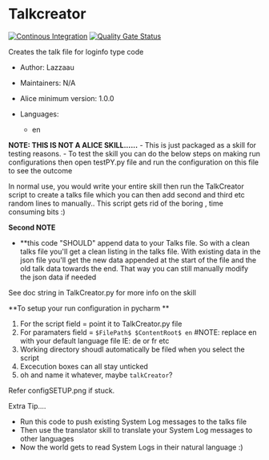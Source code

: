 # Talkcreator

[![Continous Integration](https://gitlab.com/project-alice-assistant/skills/skill_Talkcreator/badges/master/pipeline.svg)](https://gitlab.com/project-alice-assistant/skills/skill_Talkcreator/pipelines/latest) [![Quality Gate Status](https://sonarcloud.io/api/project_badges/measure?project=project-alice-assistant_skill_Talkcreator&metric=alert_status)](https://sonarcloud.io/dashboard?id=project-alice-assistant_skill_Talkcreator)

Creates the talk file for loginfo type code

- Author: Lazzaau
- Maintainers: N/A
- Alice minimum version: 1.0.0
- Languages:

  - en

**NOTE: THIS IS NOT A ALICE SKILL......**
    - This is just packaged as a skill for testing reasons.
    - To test the skill you can do the below steps on making run configurations
        then open testPY.py file and run the configuration on this file to see the outcome
        
In normal use, you would write your entire skill then run the TalkCreator script
 to create a talks file which you can then add second and third etc random lines to manually..
 This script gets rid of the boring , time consuming bits :)

**Second NOTE**

 - **this code "SHOULD" append data to your Talks file. So with a clean talks file you'll get a clean listing in the 
 talks file. With existing data in the json file you'll get the new data appended at the start of the file
  and the old talk data towards the end. That way you can still manually modify the json data if needed

See doc string in TalkCreator.py for more info on the skill

**To setup your run configuration in pycharm **

1. For the script field = point it to TalkCreator.py file
2. For paramaters field  = ```$FilePath$ $ContentRoot$ en``` #NOTE: replace en with your default language file IE: de or fr etc
3. Working directory shoudl automatically be filed when you select the script
4. Excecution boxes can all stay unticked
5. oh and name it whatever, maybe ```talkCreator```?

Refer configSETUP.png if stuck.

Extra Tip....

- Run this code to push existing System Log messages to the talks file
- Then use the translator skill to translate your System Log messages to other languages
- Now the world gets to read System Logs in their natural language :)

 



